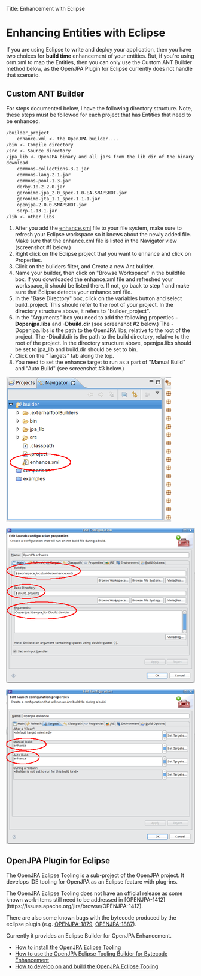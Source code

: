 Title: Enhancement with Eclipse

<a name="EnhancementwithEclipse-EnhancingEntitieswithEclipse"></a>

# Enhancing Entities with Eclipse

If you are using Eclipse to write and deploy your application, then you
have two choices for **build time** enhancement of your entities.  But, if
you're using orm.xml to map the Entities, then you can only use the Custom
ANT Builder method below, as the OpenJPA Plugin for Eclipse currently does
not handle that scenario.


<a name="EnhancementwithEclipse-CustomANTBuilder"></a>

## Custom ANT Builder

For steps documented below, I have the following directory structure. Note,
these steps must be followed for each project that has Entities that need
to be enhanced.


    /builder_project
        enhance.xml <- the OpenJPA builder....
    /bin <- Compile directory
    /src <- Source directory
    /jpa_lib <- OpenJPA binary and all jars from the lib dir of the binary download
        commons-collections-3.2.jar
        commons-lang-2.1.jar
        commons-pool-1.3.jar
        derby-10.2.2.0.jar
        geronimo-jpa_2.0_spec-1.0-EA-SNAPSHOT.jar
        geronimo-jta_1.1_spec-1.1.1.jar
        openjpa-2.0.0-SNAPSHOT.jar
        serp-1.13.1.jar
    /lib <- other libs


1. After you add the [enhance.xml](artifacts/enhance.xml)
 file to your file system, make sure to refresh your Eclipse workspace so
it knows about the newly added file. Make sure that the enhance.xml file is
listed in the Navigator view (screenshot #1 below.)
1. Right click on the Eclipse project that you want to enhance and click on
Properties.
1. Click on the builders filter, and Create a new Ant builder.
1. Name your builder, then click on "Browse Workspace" in the buildfile box.
If you downloaded the enhance.xml file and refreshed your workspace, it
should be listed there. If not, go back to step 1 and make sure that
Eclipse detects your enhance.xml file.
1. In the "Base Directory" box, click on the variables button and select
build_project. This should refer to the root of your project. In the
directory structure above, it refers to "builder_project".
1. In the "Arguments" box you need to add the following properties
**-Dopenjpa.libs** and **-Dbuild.dir** (see screenshot #2 below.) The
-Dopenjpa.libs is the path to the OpenJPA libs, relative to the root of the
project. The -Dbuild.dir is the path to the build directory, relative to
the root of the project. In the directory structure above, openjpa.libs
should be set to jpa_lib and build.dir should be set to bin.
1. Click on the "Targets" tab along the top.
1. You need to set the enhance target to run as a part of "Manual Build" and
"Auto Build" (see screenshot #3 below.)
  
  

![Navigator](images/navigator.png)

![Main](images/main.png)

![Targets](images/targets.png)

<a name="EnhancementwithEclipse-OpenJPAPluginforEclipse"></a>

## OpenJPA Plugin for Eclipse

The OpenJPA Eclipse Tooling is a sub-project of the OpenJPA project.  It
develops IDE tooling for OpenJPA as an Eclipse feature with plug-ins.


<span class="note">
The OpenJPA Eclipse Tooling does not have an official release as some known work-items still need to be addressed in [OPENJPA-1412](https://issues.apache.org/jira/browse/OPENJPA-1412).</span>

<span class="note">There are also some known bugs with the bytecode produced by the eclipse plugin (e.g. [OPENJPA-1879](http://issues.apache.org/jira/browse/OPENJPA-1879), [OPENJPA-1887](https://issues.apache.org/jira/browse/OPENJPA-1887)).</span>

Currently it provides an Eclipse Builder for OpenJPA Enhancement.

* [How to install the OpenJPA Eclipse Tooling](openjpaeclipseinstallation.html)
* [How to use the OpenJPA Eclipse Tooling Builder for Bytecode Enhancement](openjpaeclipseenhancementbuilder.html)
* [How to develop on and build the OpenJPA Eclipse Tooling](openjpaeclipsetoolingdevandbuild.html)
 
